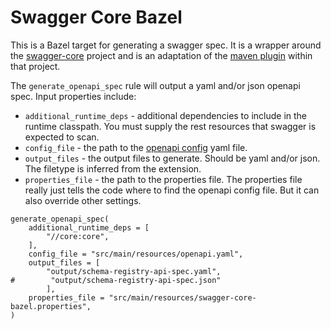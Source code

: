 # Swagger Core Bazel

This is a Bazel target for generating a swagger spec. It is a wrapper
around the [swagger-core](todo) project and
is an adaptation of the [maven plugin](todo) within that project.

The `generate_openapi_spec` rule will output a yaml and/or json openapi spec.
Input properties include:
* `additional_runtime_deps` - additional dependencies to include in the runtime classpath.
You must supply the rest resources that swagger is expected to scan.
* `config_file` - the path to the [openapi config](todo) yaml file.
* `output_files` - the output files to generate. Should be yaml and/or json. The filetype is inferred
from the extension.
* `properties_file` - the path to the properties file. The properties file really just tells the code where to find the
openapi config file. But it can also override other settings.

```BUILD
generate_openapi_spec(
    additional_runtime_deps = [
        "//core:core",
    ],
    config_file = "src/main/resources/openapi.yaml",
    output_files = [
        "output/schema-registry-api-spec.yaml",
#        "output/schema-registry-api-spec.json"
        ],
    properties_file = "src/main/resources/swagger-core-bazel.properties",
)

```